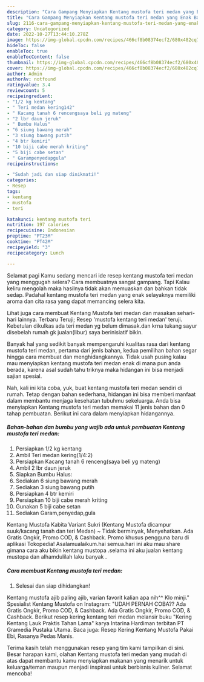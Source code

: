 ```yaml
---
description: "Cara Gampang Menyiapkan Kentang mustofa teri medan yang Enak Banget, Buat Buka Puasa Enak"
title: "Cara Gampang Menyiapkan Kentang mustofa teri medan yang Enak Banget, Buat Buka Puasa Enak"
slug: 2116-cara-gampang-menyiapkan-kentang-mustofa-teri-medan-yang-enak-banget-buat-buka-puasa-enak
category: Uncategorized
date: 2022-10-27T13:44:10.278Z
image: https://img-global.cpcdn.com/recipes/466cf8b08374ecf2/680x482cq70/kentang-mustofa-teri-medan-foto-resep-utama.jpg
hideToc: false
enableToc: true
enableTocContent: false
thumbnail: https://img-global.cpcdn.com/recipes/466cf8b08374ecf2/680x482cq70/kentang-mustofa-teri-medan-foto-resep-utama.jpg
cover: https://img-global.cpcdn.com/recipes/466cf8b08374ecf2/680x482cq70/kentang-mustofa-teri-medan-foto-resep-utama.jpg
author: Admin
authorAv: notfound
ratingvalue: 3.4
reviewcount: 5
recipeingredient:
- "1/2 kg kentang"
- " Teri medan kering142"
- " Kacang tanah 6 rencengsaya beli yg mateng"
- "2 lbr daun jeruk"
- " Bumbu Halus"
- "6 siung bawang merah"
- "3 siung bawang putih"
- "4 btr kemiri"
- "10 biji cabe merah kriting"
- "5 biji cabe setan"
- " Garampenyedapgula"
recipeinstructions:

- "Sudah jadi dan siap dinikmati!"
categories:
- Resep
tags:
- kentang
- mustofa
- teri

katakunci: kentang mustofa teri 
nutrition: 197 calories
recipecuisine: Indonesian
preptime: "PT23M"
cooktime: "PT42M"
recipeyield: "3"
recipecategory: Lunch

---
```



Selamat pagi Kamu sedang mencari ide resep kentang mustofa teri medan yang menggugah selera? Cara membuatnya sangat gampang. Tapi Kalau keliru mengolah maka hasilnya tidak akan memuaskan dan bahkan tidak sedap. Padahal kentang mustofa teri medan yang enak selayaknya memiliki aroma dan cita rasa yang dapat memancing selera kita.


Lihat juga cara membuat Kentang Mustofa teri medan dan masakan sehari-hari lainnya. Terbaru Teruji; Resep &#39;mustofa kentang teri medan&#39; teruji. Kebetulan dikulkas ada teri medan yg belum dimasak.dan krna tukang sayur disebelah rumah gk jualan(libur) saya berinisiatif bikin.

Banyak hal yang sedikit banyak mempengaruhi kualitas rasa dari kentang mustofa teri medan, pertama dari jenis bahan, kedua pemilihan bahan segar hingga cara membuat dan menghidangkannya. Tidak usah pusing kalau mau menyiapkan kentang mustofa teri medan enak di mana pun anda berada, karena asal sudah tahu triknya maka hidangan ini bisa menjadi sajian spesial.


Nah, kali ini kita coba, yuk, buat kentang mustofa teri medan sendiri di rumah. Tetap dengan bahan sederhana, hidangan ini bisa memberi manfaat dalam membantu menjaga kesehatan tubuhmu sekeluarga. Anda bisa menyiapkan Kentang mustofa teri medan memakai 11 jenis bahan dan 0 tahap pembuatan. Berikut ini cara dalam menyiapkan hidangannya.

<!--inarticleads1-->

##### Bahan-bahan dan bumbu yang wajib ada untuk pembuatan Kentang mustofa teri medan:

1. Persiapkan 1/2 kg kentang
1. Ambil  Teri medan kering(1/4:2)
1. Persiapkan  Kacang tanah 6 renceng(saya beli yg mateng)
1. Ambil 2 lbr daun jeruk
1. Siapkan  Bumbu Halus:
1. Sediakan 6 siung bawang merah
1. Sediakan 3 siung bawang putih
1. Persiapkan 4 btr kemiri
1. Persiapkan 10 biji cabe merah kriting
1. Gunakan 5 biji cabe setan
1. Sediakan  Garam,penyedap,gula


Kentang Mustofa Kabita Variant Sukri (Kentang Mustofa dicampur suuk/kacang tanah dan teri Medan) ~ Tidak berminyak, Menyehatkan. Ada Gratis Ongkir, Promo COD, &amp; Cashback. Promo khusus pengguna baru di aplikasi Tokopedia! Asalamualaikum.hai semua.hari ini aku mau share gimana cara aku bikin kentang mustopa .selama ini aku jualan kentang mustopa dan alhamdulilah laku banyak . 

<!--inarticleads2-->

##### Cara membuat Kentang mustofa teri medan:


1. Selesai dan siap dihidangkan!

Kentang mustofa ajib paling ajib, varian favorit kalian apa nih^^ Klo minji.&#34; Spesialist Kentang Mustofa on Instagram: &#34;UDAH PERNAH COBA?? Ada Gratis Ongkir, Promo COD, &amp; Cashback. Ada Gratis Ongkir, Promo COD, &amp; Cashback. Berikut resep kering kentang teri medan melansir buku &#34;Kering Kentang Lauk Praktis Tahan Lama&#34; karya Intarina Hardiman terbitan PT Gramedia Pustaka Utama. Baca juga: Resep Kering Kentang Mustofa Pakai Ebi, Rasanya Pedas Manis. 

Terima kasih telah menggunakan resep yang tim kami tampilkan di sini. Besar harapan kami, olahan Kentang mustofa teri medan yang mudah di atas dapat membantu kamu menyiapkan makanan yang menarik untuk keluarga/teman maupun menjadi inspirasi untuk berbisnis kuliner. Selamat mencoba!
